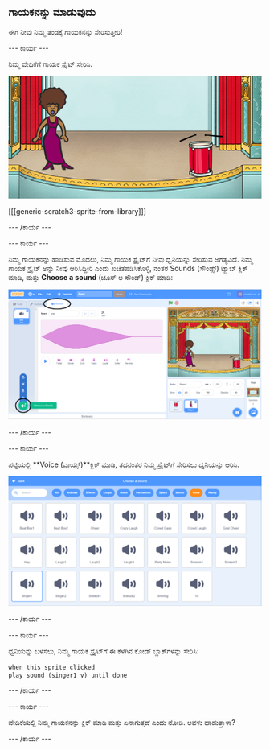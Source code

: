 ## ಗಾಯಕನನ್ನು ಮಾಡುವುದು

ಈಗ ನೀವು ನಿಮ್ಮ ತಂಡಕ್ಕೆ ಗಾಯಕನನ್ನು ಸೇರಿಸುತ್ತೀರಿ!

--- ಕಾರ್ಯ ---

ನಿಮ್ಮ ವೇದಿಕೆಗೆ ಗಾಯಕ ಸ್ಪ್ರೈಟ್ ಸೇರಿಸಿ.

![ಸ್ಕ್ರೀನ್‍ಶಾಟ್](images/band-singer-mic.png)

[[[generic-scratch3-sprite-from-library]]]

--- /ಕಾರ್ಯ ---

--- ಕಾರ್ಯ ---

ನಿಮ್ಮ ಗಾಯಕನನ್ನು ಹಾಡಿಸುವ ಮೊದಲು, ನಿಮ್ಮ ಗಾಯಕ ಸ್ಪ್ರೈಟ್‌ಗೆ ನೀವು ಧ್ವನಿಯನ್ನು ಸೇರಿಸುವ ಅಗತ್ಯವಿದೆ. ನಿಮ್ಮ ಗಾಯಕ ಸ್ಪ್ರೈಟ್ ಅನ್ನು ನೀವು ಆರಿಸಿದ್ದೀರಿ ಎಂದು ಖಚಿತಪಡಿಸಿಕೊಳ್ಳಿ, ನಂತರ Sounds (ಸೌಂಡ್ಸ್) ಟ್ಯಾಬ್ ಕ್ಲಿಕ್ ಮಾಡಿ, ಮತ್ತು **Choose a sound** (ಚೂಸ್ ಅ ಸೌಂಡ್) ಕ್ಲಿಕ್ ಮಾಡಿ:

![ಸ್ಕ್ರೀನ್‍ಶಾಟ್](images/band-import-sound-annotated.png)

--- /ಕಾರ್ಯ ---

--- ಕಾರ್ಯ ---

ಪಟ್ಟಿಯಲ್ಲಿ **Voice (ವಾಯ್ಸ್)**ಕ್ಲಿಕ್ ಮಾಡಿ, ತದನಂತರ ನಿಮ್ಮ ಸ್ಪ್ರೈಟ್‌ಗೆ ಸೇರಿಸಲು ಧ್ವನಿಯನ್ನು ಆರಿಸಿ.

![ಸ್ಕ್ರೀನ್‍ಶಾಟ್](images/band-choose-sound.png)

--- /ಕಾರ್ಯ ---

--- ಕಾರ್ಯ ---

ಧ್ವನಿಯನ್ನು ಬಳಸಲು, ನಿಮ್ಮ ಗಾಯಕ ಸ್ಪ್ರೈಟ್‌ಗೆ ಈ ಕೆಳಗಿನ ಕೋಡ್ ಬ್ಲಾಕ್‌ಗಳನ್ನು ಸೇರಿಸಿ:

```blocks3
when this sprite clicked
play sound (singer1 v) until done
```

--- /ಕಾರ್ಯ ---

--- ಕಾರ್ಯ ---

ವೇದಿಕೆಯಲ್ಲಿ ನಿಮ್ಮ ಗಾಯಕನನ್ನು ಕ್ಲಿಕ್ ಮಾಡಿ ಮತ್ತು ಏನಾಗುತ್ತದೆ ಎಂದು ನೋಡಿ. ಅವಳು ಹಾಡುತ್ತಾಳಾ?

--- /ಕಾರ್ಯ ---